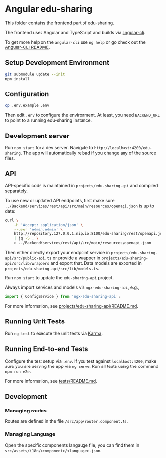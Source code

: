 # Angular edu-sharing

This folder contains the frontend part of edu-sharing.

The frontend uses Angular and TypeScript and builds via [angular-cli](https://github.com/angular/angular-cli).

To get more help on the `angular-cli` use `ng help` or go check out the [Angular-CLI README](https://github.com/angular/angular-cli/blob/master/README.md).

## Setup Development Environment

```sh
git submodule update --init
npm install
```

## Configuration

```sh
cp .env.example .env
```

Then edit `.env` to configure the environment. At least, you need `BACKEND_URL` to point to a running edu-sharing instance.

## Development server

Run `npm start` for a dev server. Navigate to `http://localhost:4200/edu-sharing`. The app will automatically reload if you change any of the source files.

## API

API-specific code is maintained in `projects/edu-sharing-api` and compiled separately.

To use new or updated API endpoints, first make sure `../Backend/services/rest/api/src/main/resources/openapi.json` is up to date:

```sh
curl \
    -H 'Accept: application/json' \
    --user 'admin:admin' \
    http://repository.127.0.0.1.nip.io:8100/edu-sharing/rest/openapi.json \
    | jq -S . \
    > ../Backend/services/rest/api/src/main/resources/openapi.json
```

Then either directly export your endpoint service in `projects/edu-sharing-api/src/public-api.ts` or provide a wrapper in `projects/edu-sharing-api/src/lib/wrappers` and export that. Data models are exported in `projects/edu-sharing-api/src/lib/models.ts`.

Run `npm start` to update the `edu-sharing-api` project.

Always import services and models via `ngx-edu-sharing-api`, e.g.,

```ts
import { ConfigService } from 'ngx-edu-sharing-api';
```

For more information, see [projects/edu-sharing-api/README.md](projects/edu-sharing-api/README.md).

## Running Unit Tests

Run `ng test` to execute the unit tests via [Karma](https://karma-runner.github.io).

## Running End-to-end Tests

Configure the test setup via `.env`.
If you test against `localhost:4200`, make sure you are serving the app via `ng serve`.
Run all tests using the command `npm run e2e`.

For more information, see [tests/README.md](tests/README.md).

## Development

### Managing routes

Routes are defined in the file `/src/app/router.component.ts`.

### Managing Language

Open the specific components langauge file, you can find them in `src/assets/i18n/<component>/<language>.json`.

